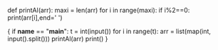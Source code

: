
def printAl(arr):
    maxi = len(arr)
    for i in range(maxi):
        if i%2==0:
            print(arr[i],end=' ')        
            


{ 
if __name__ == "__main__":
    t = int(input())
    for i in range(t):
        arr = list(map(int, input().split()))
        printAl(arr)
        print()
} 
